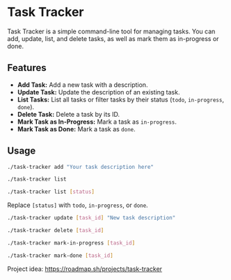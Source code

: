 # Task Tracker

Task Tracker is a simple command-line tool for managing tasks. You can add, update, list, and delete tasks, as well as mark them as in-progress or done.

## Features

- **Add Task:** Add a new task with a description.
- **Update Task:** Update the description of an existing task.
- **List Tasks:** List all tasks or filter tasks by their status (`todo`, `in-progress`, `done`).
- **Delete Task:** Delete a task by its ID.
- **Mark Task as In-Progress:** Mark a task as `in-progress`.
- **Mark Task as Done:** Mark a task as `done`.
## Usage

```bash
./task-tracker add "Your task description here"
```
```bash
./task-tracker list
```
```bash
./task-tracker list [status]
```

Replace `[status]` with `todo`, `in-progress`, or `done`.

```bash
./task-tracker update [task_id] "New task description"
```
```bash
./task-tracker delete [task_id]
```
```bash
./task-tracker mark-in-progress [task_id]
```
```bash
./task-tracker mark-done [task_id]
```
Project idea: https://roadmap.sh/projects/task-tracker
